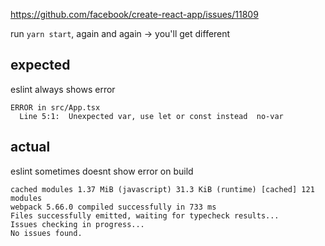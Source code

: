 https://github.com/facebook/create-react-app/issues/11809

run `yarn start`, again and again -> you'll get different

## expected

eslint always shows error

```
ERROR in src/App.tsx
  Line 5:1:  Unexpected var, use let or const instead  no-var
```

## actual

eslint sometimes doesnt show error on build

```
cached modules 1.37 MiB (javascript) 31.3 KiB (runtime) [cached] 121 modules
webpack 5.66.0 compiled successfully in 733 ms
Files successfully emitted, waiting for typecheck results...
Issues checking in progress...
No issues found.
```

